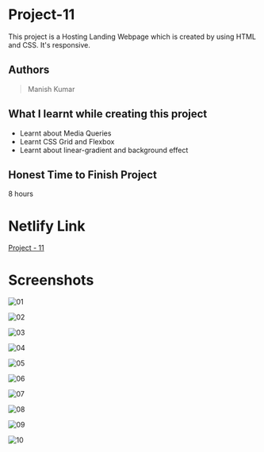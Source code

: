 
# Project-11

This project is a Hosting Landing Webpage which is created by using HTML and CSS. It's responsive.





## Authors

 >Manish Kumar


## What I learnt while creating this project

- Learnt about Media Queries
- Learnt CSS Grid and Flexbox
- Learnt about linear-gradient and background effect



## Honest Time to Finish Project

8 hours



# Netlify Link

[Project - 11](https://project-11-mk.netlify.app/)

# Screenshots

![01](https://user-images.githubusercontent.com/102028645/184622707-99273ec6-8ab8-4060-a4bf-8b0ed0f5ec43.png)

![02](https://user-images.githubusercontent.com/102028645/184622744-258fdfe6-961d-4785-b6d2-6dfe165ca88e.jpg)

![03](https://user-images.githubusercontent.com/102028645/184622792-02f7208a-7110-4cab-8868-365db2e30757.jpg)

![04](https://user-images.githubusercontent.com/102028645/184622855-247c28f4-ab9f-4acc-8c8a-f79a7540df54.jpg)

![05](https://user-images.githubusercontent.com/102028645/184622876-9f3353d1-f1f4-46a3-b3a7-2734b0b5535e.jpg)

![06](https://user-images.githubusercontent.com/102028645/184622884-f1a5e25c-2a30-4932-8865-06cc35a681b4.jpg)

![07](https://user-images.githubusercontent.com/102028645/184622911-699468a1-a1ff-4ed8-b4d3-41b8e702e3e0.jpg)

![08](https://user-images.githubusercontent.com/102028645/184622940-d1ef9684-cc80-4f07-a2ee-ab810761c256.jpg)

![09](https://user-images.githubusercontent.com/102028645/184622992-7908edb4-48b6-4812-a252-6b1a28a018b9.jpg)

![10](https://user-images.githubusercontent.com/102028645/184623024-f88a2234-cafc-4094-80f2-493bb100f1a5.jpg)




